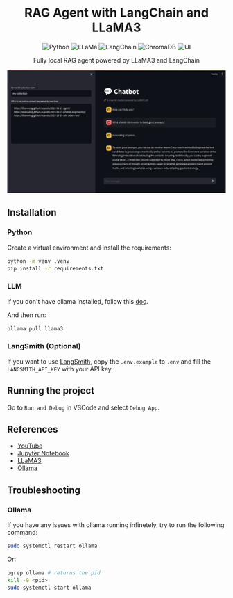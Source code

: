 <h1 align="center">RAG Agent with LangChain and LLaMA3</h1>

<p align="center">
  <img alt="Python" src="https://img.shields.io/badge/Python-3.11-blue">
  <img alt="LLaMa" src="https://img.shields.io/badge/LLaMa-3-blue">
  <img alt="LangChain" src="https://img.shields.io/badge/LangChain-3.11-blue">
  <img alt="ChromaDB" src="https://img.shields.io/badge/ChromaDB-0.5-orange">
  <img alt="UI" src="https://img.shields.io/badge/Streamlit-1.33-red">
</p>

<p align="center">Fully local RAG agent powered by LLaMA3 and LangChain</p>

![](docs/img/langchain-llama3-rag.png)

## Installation

### Python

Create a virtual environment and install the requirements:

```bash
python -m venv .venv
pip install -r requirements.txt
```

### LLM

If you don't have ollama installed, follow this [doc](https://ollama.com/download).

And then run:

```bash
ollama pull llama3
```

### LangSmith (Optional)

If you want to use [LangSmith](https://www.langchain.com/langsmith), copy the `.env.example` to `.env` and fill the `LANGSMITH_API_KEY` with your API key.

## Running the project

Go to `Run and Debug` in VSCode and select `Debug App`.

## References

- [YouTube](https://www.youtube.com/watch?v=-ROS6gfYIts)
- [Jupyter Notebook](https://github.com/langchain-ai/langgraph/blob/main/examples/rag/langgraph_rag_agent_llama3_local.ipynb)
- [LLaMA3](https://llama.meta.com/llama3)
- [Ollama](https://ollama.com)

## Troubleshooting

### Ollama

If you have any issues with ollama running infinetely, try to run the following command:

```bash
sudo systemctl restart ollama
```

Or:

```bash
pgrep ollama # returns the pid
kill -9 <pid>
sudo systemctl start ollama
```

